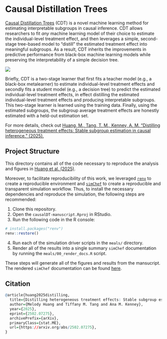 
<!-- README.md is generated from README.Rmd. Please edit that file -->

# Causal Distillation Trees

[Causal Distillation Trees](https://arxiv.org/abs/2502.07275) (CDT) is a
novel machine learning method for estimating interpretable subgroups in
causal inference. CDT allows researchers to fit *any* machine learning
model of their choice to estimate the individual-level treatment effect,
and then leverages a simple, second-stage tree-based model to “distill”
the estimated treatment effect into meaningful subgroups. As a result,
CDT inherits the improvements in predictive performance from black-box
machine learning models while preserving the interpretability of a
simple decision tree.

![](../causalDT/man/figures/cdt_diagram.png)

Briefly, CDT is a two-stage learner that first fits a teacher model
(e.g., a black-box metalearner) to estimate individual-level treatment
effects and secondly fits a student model (e.g., a decision tree) to
predict the estimated individual-level treatment effects, in effect
distilling the estimated individual-level treatment effects and
producing interpretable subgroups. This two-stage learner is learned
using the training data. Finally, using the estimated subgroups, the
subgroup average treatment effects are honestly estimated with a
held-out estimation set.

For more details, check out [Huang, M., Tang, T. M., Kenney, A. M.
“Distilling heterogeneous treatment effects: Stable subgroup estimation
in causal inference.” (2025).](https://arxiv.org/abs/2502.07275)

## Project Structure

This directory contains all of the code necessary to reproduce the
analysis and figures in [Huang et
al. (2025)](https://arxiv.org/abs/2502.07275).

Moreover, to facilitate reproducibility of this work, we leveraged
[`renv`](https://rstudio.github.io/renv/articles/renv.html) to create a
reproducible environment and
[`simChef`](https://yu-group.github.io/simChef/) to create a
reproducible and transparent simulation workflow. Thus, to install the
necessary dependencies and reproduce the simulation, the following steps
are recommended:

1.  Clone this repository.
2.  Open the `causalDT-manuscript.Rproj` in RStudio.
3.  Run the following code in the R console:

``` r
# install.packages("renv")
renv::restore()
```

4.  Run each of the simulation driver scripts in the `meals/` directory.
5.  Render all of the results into a single summary `simChef`
    documentation by running the `meals/00_render_docs.R` script.

These steps will generate all of the figures and results from the
mansucript. The rendered `simChef` documentation can be found [here](https://tiffanymtang.github.io/causalDT/simulation_results.html).

## Citation

``` r
@article{huang2025distilling,
  title={Distilling heterogeneous treatment effects: Stable subgroup estimation in causal inference}, 
  author={Melody Huang and Tiffany M. Tang and Ana M. Kenney},
  year={2025},
  eprint={2502.07275},
  archivePrefix={arXiv},
  primaryClass={stat.ME},
  url={https://arxiv.org/abs/2502.07275}, 
}
```
